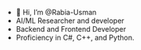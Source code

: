 - 👋 Hi, I’m @Rabia-Usman
- AI/ML Researcher and developer
- Backend and Frontend Developer
- Proficiency in C#, C++, and Python.


<!---
Rabia-Usman/Rabia-Usman is a ✨ special ✨ repository because its `README.md` (this file) appears on your GitHub profile.
You can click the Preview link to take a look at your changes.
--->
